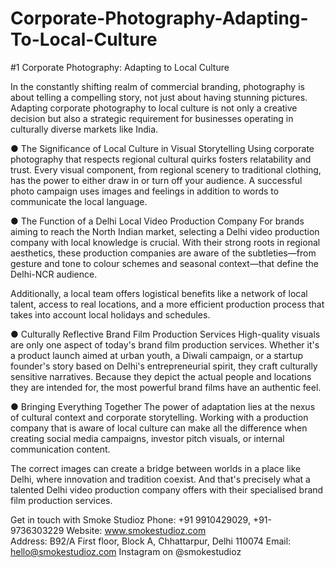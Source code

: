 # Corporate-Photography-Adapting-To-Local-Culture
#1 Corporate Photography: Adapting to Local Culture

In the constantly shifting realm of commercial branding, photography is about telling a compelling story, not just about having stunning pictures. Adapting corporate photography to local culture is not only a creative decision but also a strategic requirement for businesses operating in culturally diverse markets like India.

●	The Significance of Local Culture in Visual Storytelling
Using corporate photography that respects regional cultural quirks fosters relatability and trust. Every visual component, from regional scenery to traditional clothing, has the power to either draw in or turn off your audience. A successful photo campaign uses images and feelings in addition to words to communicate the local language.

●	The Function of a Delhi Local Video Production Company
For brands aiming to reach the North Indian market, selecting a Delhi video production company with local knowledge is crucial. With their strong roots in regional aesthetics, these production companies are aware of the subtleties—from gesture and tone to colour schemes and seasonal context—that define the Delhi-NCR audience.

Additionally, a local team offers logistical benefits like a network of local talent, access to real locations, and a more efficient production process that takes into account local holidays and schedules.

●	Culturally Reflective Brand Film Production Services
High-quality visuals are only one aspect of today's brand film production services. Whether it's a product launch aimed at urban youth, a Diwali campaign, or a startup founder's story based on Delhi's entrepreneurial spirit, they craft culturally sensitive narratives. Because they depict the actual people and locations they are intended for, the most powerful brand films have an authentic feel.

●	Bringing Everything Together
The power of adaptation lies at the nexus of cultural context and corporate storytelling. Working with a production company that is aware of local culture can make all the difference when creating social media campaigns, investor pitch visuals, or internal communication content.

The correct images can create a bridge between worlds in a place like Delhi, where innovation and tradition coexist. And that's precisely what a talented Delhi video production company offers with their specialised brand film production services.

Get in touch with Smoke Studioz 
Phone: +91 9910429029, +91- 9736303229
Website: www.smokestudioz.com  
Address: B92/A First floor, Block A, Chhattarpur, Delhi 110074
Email: hello@smokestudioz.com 
Instagram on  @smokestudioz 
